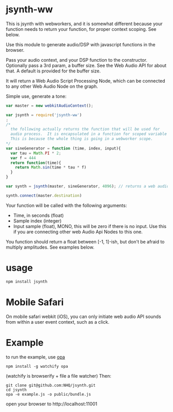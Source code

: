 # jsynth-ww

This is jsynth with webworkers, and it is somewhat different because your function needs to return your function, for proper context scoping.  See below.

Use this module to generate audio/DSP with javascript functions in the browser. 

Pass your audio context, and your DSP function to the constructor.  Optionally pass a 3rd param, a buffer size.  See the Web Audio API for about that.  A default is provided for the buffer size.

It will return a Web Audio Script Processing Node, which can be connected to any other Web Audio Node on the graph.

Simple use, generate a tone:
```js
var master = new webkitAudioContext();

var jsynth = require('jsynth-ww')
;
/* 
  the following actually returns the function that will be used for
  audio process.  It is encapsulated in a function for scoped variable definitions.
  This is because the whole thing is going in a webworker scope.
*/
var sineGenerator = function (time, index, input){
  var tau = Math.PI * 2;
  var f = 444
  return function(time){
    return Math.sin(time * tau * f)
  }
}

var synth = jsynth(master, sineGenerator, 4096); // returns a web audio node

synth.connect(master.destination)

```

Your function will be called with the following arguments:

* Time, in seconds (float)
* Sample index (integer)
* Input sample (float), MONO, this will be zero if there is no input. Use this if you are connecting other web Audio Api Nodes to this one.

You function should return a float between [-1, 1]-ish, but don't be afraid to multiply amplitudes. See examples below.

# usage

```bash
npm install jsynth
```

# Mobile Safari
On mobile safari webkit (iOS), you can only initiate web audio API sounds from within a user event context, such as a click.

# Example

to run the example, use [opa](https://github.com/nhq/opa)
```
npm install -g watchify opa
```
(watchify is browserify + file a file watcher) 
Then:
```
git clone git@github.com:NHQ/jsynth.git
cd jsynth
opa -e example.js -o public/bundle.js 
```
open your browser to http://localhost:11001
